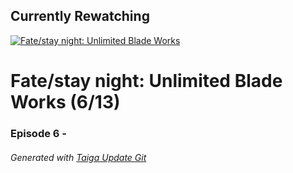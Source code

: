 ﻿
## Currently Rewatching

[![Fate/stay night: Unlimited Blade Works](https://s4.anilist.co/file/anilistcdn/media/anime/cover/medium/nx19603-pc0lrFinBpTg.jpg)](https://anilist.co/anime/19603)

# Fate/stay night: Unlimited Blade Works (6/13)

### Episode 6 - 

###### *Generated with [Taiga Update Git](https://github.com/nike4613/taiga-update-git)*